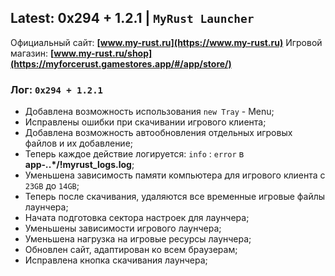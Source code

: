 ## Latest: 0x294 + 1.2.1 | ``MyRust Launcher``

Официальный сайт: **[www.my-rust.ru](https://www.my-rust.ru)**
Игровой магазин: **[www.my-rust.ru/shop](https://myforcerust.gamestores.app/#/app/store/)**

### Лог: ``0x294 + 1.2.1``
* Добавлена возможность использования ``new Tray`` - Menu;
* Исправлены ошибки при скачивании игрового клиента;
* Добавлена возможность автообновления отдельных игровых файлов и их добавление;
* Теперь каждое действие логируется: ``info`` : ``error`` в **app-*.*.*/!myrust_logs.log**;
* Уменьшена зависимость памяти компьютера для игрового клиента с ``23GB`` до ``14GB``;
* Теперь после скачивания, удаляются все временные игровые файлы лаунчера;
* Начата подготовка сектора настроек для лаунчера;
* Уменьшены зависимости игрового лаунчера;
* Уменьшена нагрузка на игровые ресурсы лаунчера;
* Обновлен сайт, адаптирован ко всем браузерам;
* Исправлена кнопка скачивания лаунчера;
